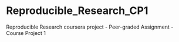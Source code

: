 # Reproducible_Research_CP1
Reproducible Research coursera project - Peer-graded Assignment - Course Project 1
